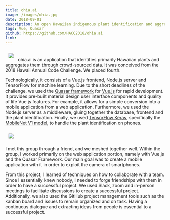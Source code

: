```yaml
---
title: ohia.ai
image: /images/ohia.jpg
date: 2018-09-01
description: An open Hawaiian indigenous plant identification and aggregation application.
tags: Vue, Quasar
github: https://github.com/HACC2018/ohia.ai
link:
---
```


<img class="ui left floated small spaced centered image" src="{{ site.baseurl }}/images/ohia.jpg" style="margin: 10px;"> ohia.ai is an application that identifies primarily Hawaiian plants and aggregates them through crowd-sourced data. It was conceived from the 2018 Hawaii Annual Code Challenge. We placed fourth.

Technologically, it consists of a Vue.js frontend, Node.js server and TensorFlow for machine learning. Due to the short deadlines of the challenge, we used the [Quasar framework](https://quasar.dev/) for [Vue.js](https://vuejs.org/) for rapid development. It provides pre-built material design user interface components and quality of life Vue.js features. For example, it allows for a simple conversion into a mobile application from a web application. Furthermore, we used the Node.js server as a middleware, gluing together the database, frontend and the plant identification. Finally, we used [TensorFlow Keras](https://www.tensorflow.org/guide/keras), specifically the [MobileNet V1 model](https://arxiv.org/abs/1704.04861), to handle the plant identification on phones. 

<img class="ui medium centered image" src="{{ site.baseurl }}/images/ohia-app.jpg" style="margin: 10px;">

I met this group through a friend, and we meshed together well. Within the group, I worked primarily on the web application portion, namely with Vue.js and the Quasar Framework. Our main goal was to create a mobile application with it in order to exploit the camera of smartphones. 

From this project, I learned of techniques on how to collaborate with a team. Since I essentially knew nobody, I needed to forge friendships with them in order to have a successful project. We used Slack, zoom and in-person meetings to facilitate discussions to create a successful project. Additionally, we also used the GitHub project management tools such as the kanban board and issues to remain organized and on task. Having a continuous dialogue and extracting ideas from people is essential to a successful project.
